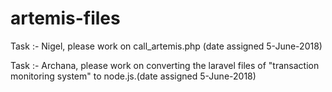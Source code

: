 # artemis-files
Task :- Nigel, please work on call_artemis.php (date assigned 5-June-2018)  

Task :- Archana, please work on converting the laravel files of "transaction monitoring system" to node.js.(date assigned 5-June-2018)
